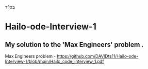 בס"ד


# Hailo-ode-Interview-1
## My solution to the 'Max Engineers' problem .
Max Engineers problem -  https://github.com/DAVIDts11/Hailo-ode-Interview-1/blob/main/Hailo_code_interview_1.pdf

